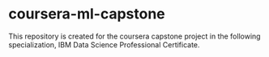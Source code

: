 # coursera-ml-capstone
This repository is created for the coursera capstone project in the following specialization, IBM Data Science Professional Certificate.
